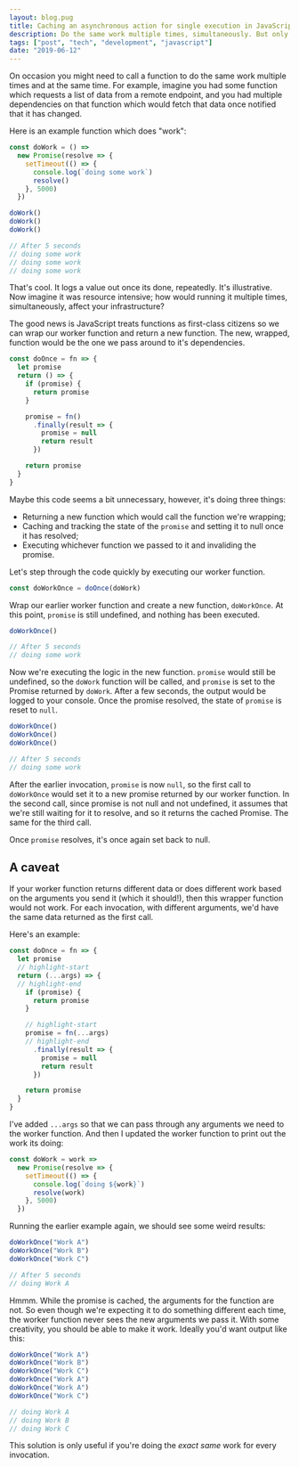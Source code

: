 ```yaml
---
layout: blog.pug
title: Caching an asynchronous action for single execution in JavaScript
description: Do the same work multiple times, simultaneously. But only do it once.
tags: ["post", "tech", "development", "javascript"]
date: "2019-06-12"
---
```


On occasion you might need to call a function to do the same work multiple times and at the same time. For example, imagine you had some function which requests a list of data from a remote endpoint, and you had multiple dependencies on that function which would fetch that data once notified that it has changed.

Here is an example function which does "work":

```javascript:title=doWork.js
const doWork = () =>
  new Promise(resolve => {
    setTimeout(() => {
      console.log(`doing some work`)
      resolve()
    }, 5000)
  })
```

```javascript
doWork()
doWork()
doWork()

// After 5 seconds
// doing some work
// doing some work
// doing some work
```

That's cool. It logs a value out once its done, repeatedly. It's illustrative. Now imagine it was resource intensive; how would running it multiple times, simultaneously, affect your infrastructure?

The good news is JavaScript treats functions as first-class citizens so we can wrap our worker function and return a new function. The new, wrapped, function would be the one we pass around to it's dependencies.

```javascript:title=doOnce.js
const doOnce = fn => {
  let promise
  return () => {
    if (promise) {
      return promise
    }

    promise = fn()
      .finally(result => {
        promise = null
        return result
      })

    return promise
  }
}
```

Maybe this code seems a bit unnecessary, however, it's doing three things:

- Returning a new function which would call the function we're wrapping;
- Caching and tracking the state of the `promise` and setting it to null once it has resolved;
- Executing whichever function we passed to it and invaliding the promise.

Let's step through the code quickly by executing our worker function.

```javascript
const doWorkOnce = doOnce(doWork)
```

Wrap our earlier worker function and create a new function, `doWorkOnce`. At this point, `promise` is still undefined, and nothing has been executed.

```javascript
doWorkOnce()

// After 5 seconds
// doing some work
```

Now we're executing the logic in the new function. `promise` would still be undefined, so the `doWork` function will be called, and `promise` is set to the Promise returned by `doWork`. After a few seconds, the output would be logged to your console. Once the promise resolved, the state of `promise` is reset to `null`.

```javascript
doWorkOnce()
doWorkOnce()
doWorkOnce()

// After 5 seconds
// doing some work
```

After the earlier invocation, `promise` is now `null`, so the first call to `doWorkOnce` would set it to a new promise returned by our worker function. In the second call, since promise is not null and not undefined, it assumes that we're still waiting for it to resolve, and so it returns the cached Promise. The same for the third call.

Once `promise` resolves, it's once again set back to null.

## A caveat

If your worker function returns different data or does different work based on the arguments you send it (which it should!), then this wrapper function would not work. For each invocation, with different arguments, we'd have the same data returned as the first call.

Here's an example:

```javascript:title=doOnce.js
const doOnce = fn => {
  let promise
  // highlight-start
  return (...args) => {
  // highlight-end
    if (promise) {
      return promise
    }

    // highlight-start
    promise = fn(...args)
    // highlight-end
      .finally(result => {
        promise = null
        return result
      })

    return promise
  }
}
```

I've added `...args` so that we can pass through any arguments we need to the worker function. And then I updated the worker function to print out the work its doing:

```javascript:title=doWork.js
const doWork = work =>
  new Promise(resolve => {
    setTimeout(() => {
      console.log(`doing ${work}`)
      resolve(work)
    }, 5000)
  })
```

Running the earlier example again, we should see some weird results:

```javascript
doWorkOnce("Work A")
doWorkOnce("Work B")
doWorkOnce("Work C")

// After 5 seconds
// doing Work A
```

Hmmm. While the promise is cached, the arguments for the function are not. So even though we're expecting it to do something different each time, the worker function never sees the new arguments we pass it. With some creativity, you should be able to make it work. Ideally you'd want output like this:

```javascript
doWorkOnce("Work A")
doWorkOnce("Work B")
doWorkOnce("Work C")
doWorkOnce("Work A")
doWorkOnce("Work A")
doWorkOnce("Work C")

// doing Work A
// doing Work B
// doing Work C
```

This solution is only useful if you're doing the _exact same_ work for every invocation.
